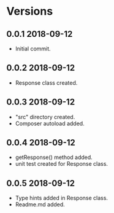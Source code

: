 # Versions

## 0.0.1 2018-09-12
* Initial commit.

## 0.0.2 2018-09-12
* Response class created.

## 0.0.3 2018-09-12
* "src" directory created.
* Composer autoload added.

## 0.0.4 2018-09-12
* getResponse() method added.
* unit test created for Response class.

## 0.0.5 2018-09-12
* Type hints added in Response class.
* Readme.md added.
